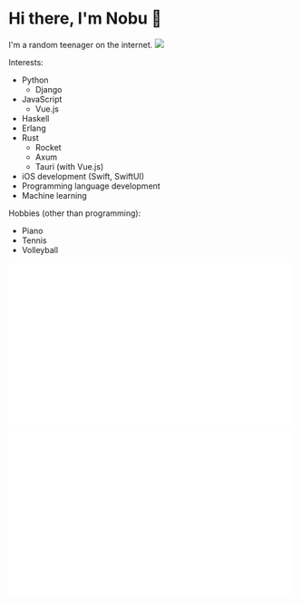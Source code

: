 # Hi there, I'm Nobu 👋

I'm a random teenager on the internet. <img src="https://user-images.githubusercontent.com/60306074/160750010-f3fe0b78-0090-4f61-be39-9a9ba9f29b3a.gif" width="45"> 
<be>

<!--
Django 5
Axum
Swift
Erlang
-->

Interests:
 - Python
    - Django
 - JavaScript
    - Vue.js
 - Haskell
 - Erlang
 - Rust
    - Rocket
    - Axum
    - Tauri (with Vue.js)
 - iOS development (Swift, SwiftUI)
 - Programming language development
 - Machine learning
 
Hobbies (other than programming):
 - Piano
 - Tennis
 - Volleyball
<div align="center">

<!--
https://github.community/t/support-theme-context-for-images-in-light-vs-dark-mode/147981/84
-->
<a href="https://github.com/bichanna/github-stats#gh-dark-mode-only">
<img src="https://github.com/bichanna/github-stats/blob/master/generated/overview.svg#gh-dark-mode-only" />
<img src="https://github.com/bichanna/github-stats/blob/master/generated/languages.svg#gh-dark-mode-only" />
</a>

</div>



